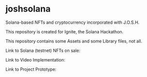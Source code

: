 # joshsolana
Solana-based NFTs and cryptocurrency incorporated with J.O.S.H. 

This repository is created for Ignite, the Solana Hackathon. 

This repository contains some Assets and some Library files, not all.  



Link to Solana (testnet) NFTs on sale: 

Link to Video Implementation:

Link to Project Prototype: 
